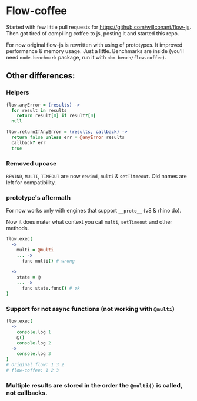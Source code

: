 # Flow-coffee

Started with few little pull requests for https://github.com/willconant/flow-js. Then got tired of compiling coffee to js, posting it and started this repo.

For now original flow-js is rewritten with using of prototypes. It improved performance & memory usage. Just a little. Benchmarks are inside (you'll need `node-benchmark` package, run it with `nbm bench/flow.coffee`).

## Other differences:

### Helpers
```coffee
flow.anyError = (results) ->
  for result in results
    return result[0] if result?[0]
  null

flow.returnIfAnyError = (results, callback) ->
  return false unless err = @anyError results
  callback? err
  true
```

### Removed upcase
`REWIND`, `MULTI`, `TIMEOUT` are now `rewind`, `multi` & `setTitmeout`. Old names are left for compatibility.

### prototype's aftermath
For now works only with engines that support `__proto__` (v8 & rhino do).

Now it does mater what context you call `multi`, `setTimeout` and other methods.
```coffee
flow.exec(
  ->
    multi = @multi
    ... ->
      func multi() # wrong
    
  ->
    state = @
    ... ->
      func state.func() # ok
)
```

### Support for not async functions (not working with `@multi`)
```coffee
flow.exec(
  ->
    console.log 1
    @()
    console.log 2
  ->
    console.log 3
)
# original flow: 1 3 2
# flow-coffee: 1 2 3
```

### Multiple results are stored in the order the `@multi()` is called, not callbacks.
